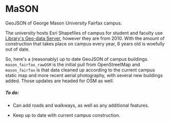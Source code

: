 MaSON
=========

GeoJSON of George Mason University Fairfax campus.

The university hosts Esri Shapefiles of campus for student and faculty use [Library's Geo-data Server](http://librarygeodata.gmu.edu.mutex.gmu.edu/), however they are from 2010. With the amount of construction that takes place on campus every year, 6 years old is woefully out of date.

So, here's a (reasonably) up to date GeoJSON of campus buildings. `mason_fairfax_rawOSM` is the initial pull from OpenStreetMap and `mason_fairfax` is that data cleaned up according to the current campus static map and more recent aerial photography, with several new buildings added. Those updates are headed for OSM as well.

##### To do:

- Can add roads and walkways, as well as any additional features.

- Keep up to date with current campus construction.
